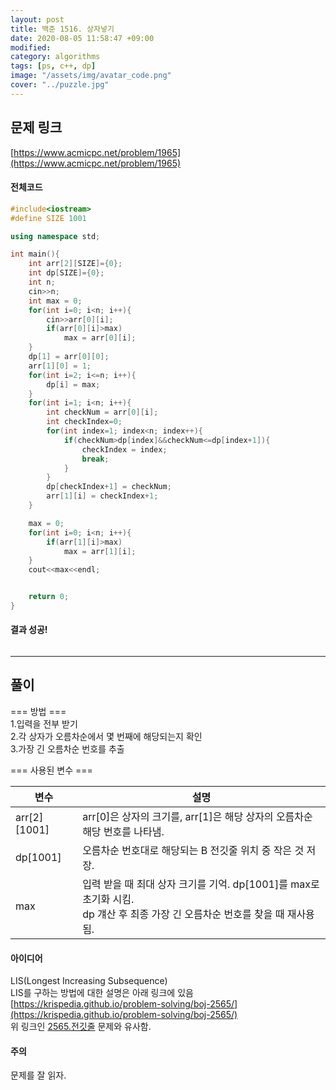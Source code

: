 ```yaml
---
layout: post
title: 백준 1516. 상자넣기
date: 2020-08-05 11:58:47 +09:00
modified: 
category: algorithms
tags: [ps, c++, dp]
image: "/assets/img/avatar_code.png"
cover: "../puzzle.jpg"
---
```


## 문제 링크<br>
 [https://www.acmicpc.net/problem/1965](https://www.acmicpc.net/problem/1965)<br>


#### 전체코드<br>

```cpp
#include<iostream>
#define SIZE 1001

using namespace std;

int main(){
    int arr[2][SIZE]={0};
    int dp[SIZE]={0};
    int n;
    cin>>n;
    int max = 0;
    for(int i=0; i<n; i++){
        cin>>arr[0][i];
        if(arr[0][i]>max)
            max = arr[0][i];
    }
    dp[1] = arr[0][0];
    arr[1][0] = 1;
    for(int i=2; i<=n; i++){
        dp[i] = max;
    }
    for(int i=1; i<n; i++){
        int checkNum = arr[0][i];
        int checkIndex=0;
        for(int index=1; index<n; index++){
            if(checkNum>dp[index]&&checkNum<=dp[index+1]){
                checkIndex = index;
                break;
            }
        }
        dp[checkIndex+1] = checkNum;
        arr[1][i] = checkIndex+1;
    }

    max = 0;
    for(int i=0; i<n; i++){
        if(arr[1][i]>max)
            max = arr[1][i];
    }
    cout<<max<<endl;


    return 0;
}
```

#### 결과 성공!<br>
![]()

---

## 풀이<br>
=== 방법 ===  
1.입력을 전부 받기  
2.각 상자가 오름차순에서 몇 번째에 해당되는지 확인  
3.가장 긴 오름차순 번호를 추출

=== 사용된 변수 ===  

| 변수        | 설명           |
| ------------- | ------------- |
| arr[2][1001] | arr[0]은 상자의 크기를, arr[1]은 해당 상자의 오름차순 해당 번호를 나타냄.|  
| dp[1001] | 오름차순 번호대로 해당되는 B 전깃줄 위치 중 작은 것 저장.|
| max | 입력 받을 때 최대 상자 크기를 기억. dp[1001]를 max로 초기화 시킴.<br> dp 걔산 후 최종 가장 긴 오름차순 번호를 찾을 때 재사용됨. |

#### 아이디어 <br>
LIS(Longest Increasing Subsequence)  
LIS를 구하는 방법에 대한 설명은 아래 링크에 있음  
[https://krispedia.github.io/problem-solving/boj-2565/](https://krispedia.github.io/problem-solving/boj-2565/)  
위 링크인 [2565.전깃줄](https://www.acmicpc.net/problem/2565) 문제와 유사함.  

#### 주의 <br> 
문제를 잘 읽자. 
